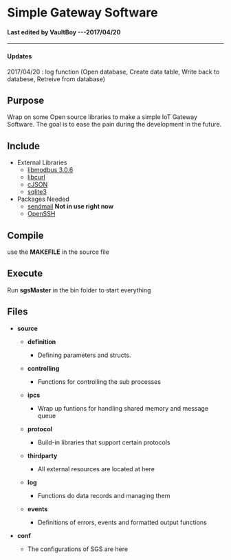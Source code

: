 # Simple Gateway Software

#### Last edited by VaultBoy ---2017/04/20
---------------------------------------

#### Updates
  2017/04/20 : log function (Open database, Create data table, Write back to databese, Retreive from database)


## Purpose

  Wrap on some Open source libraries to make a simple IoT Gateway Software.
  The goal is to ease the pain during the development in the future.


## Include

* External Libraries
  * [libmodbus 3.0.6](https://github.com/stephane/libmodbus)
  * [libcurl](https://curl.haxx.se/)
  * [cJSON](https://github.com/DaveGamble/cJSON)
  * [sqlite3](https://www.sqlite.org/download.html)
* Packages Needed
  * [sendmail](https://www.proofpoint.com/us/products/sendmail-sentrion) __Not in use right now__
  * [OpenSSH](https://www.openssh.com/)

## Compile

  use the __MAKEFILE__ in the source file

## Execute

  Run __sgsMaster__ in the bin folder to start everything

## Files

* __source__

  * __definition__
    * Defining parameters and structs.

  * __controlling__
    * Functions for controlling the sub processes

  * __ipcs__
    * Wrap up funtions for handling shared memory and message queue

  * __protocol__
    * Build-in libraries that support certain protocols

  * __thirdparty__
    * All external resources are located at here

  * __log__
    * Functions do data records and managing them

  * __events__
    * Definitions of errors, events and formatted output functions

* __conf__

  * The configurations of SGS are here
